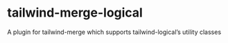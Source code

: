 # tailwind-merge-logical
A plugin for tailwind-merge which supports tailwind-logical’s utility classes

